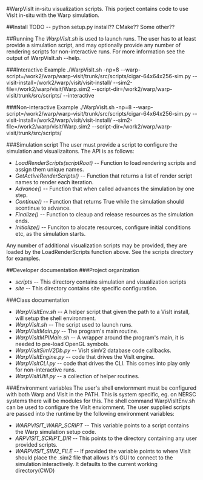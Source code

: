 #WarpVisIt in-situ visualization scripts.
This porject contains code to use VisIt in-situ with the Warp simulation.

##Install
TODO -- python setup.py install?? CMake?? Some other??

##Running
The *WarpVisIt.sh* is used to launch runs. The user has to at least provide a simulation script, and may optionally provide any number of rendering scripts for non-interactive runs. For more information see the output of WarpVisIt.sh --help.

###Interactive Example
./WarpVisIt.sh -np=8  --warp-script=/work2/warp/warp-visit/trunk/src/scripts/cigar-64x64x256-sim.py --visit-install=/work2/warp/visit/visit-install/ --sim2-file=/work2/warp/visit/Warp.sim2 --script-dir=/work2/warp/warp-visit/trunk/src/scripts/ --interactive

###Non-interactive Example
./WarpVisIt.sh -np=8  --warp-script=/work2/warp/warp-visit/trunk/src/scripts/cigar-64x64x256-sim.py --visit-install=/work2/warp/visit/visit-install/ --sim2-file=/work2/warp/visit/Warp.sim2 --script-dir=/work2/warp/warp-visit/trunk/src/scripts/

###Simulation script
The user must provide a script to configure the simulation and visualizaitons. The API is as follows:

* *LoadRenderScripts(scriptRoot)* -- Function to load rendering scripts and assign them unique names.
* *GetActiveRenderScripts()* -- Function that returns a list of render script names to render each iteration.
* *Advance()* -- Function that when called advances the simulation by one step.
* *Continue()* -- Function that returns True while the simulation should scontinue to advance.
* *Finalize()* -- Function to cleaup and release resources as the simulation ends.
* *Initialize()* -- Funciton to alocate resources, configure initial conditions etc, as the simulation starts.

 Any number of additional visualization scripts may be provided, they are loaded by the LoadRenderScripts function above. See the scripts directory for examples.

##Developer documentation
###Project organization
* *scripts* -- This directory contains simulation and visualization scripts
* *site* -- This directory contains site specific configuration.

###Class documentation
* *WarpVisItEnv.sh* -- A helper script that given the path to a VisIt install, will setup the shell environment.
* *WarpVisIt.sh* -- The script used to launch runs.
* *WarpVisItMain.py* -- The program's main routine.
* *WarpVisItMPIMain.sh* -- A wrapper around the program's main, it is needed to pre-load OpenGL symbols.
* *WarpVisItSimV2Db.py* -- VisIt simV2 database code callbacks.
* *WarpVisItEngine.py* -- code that drives the VisIt engine.
* *WarpVisItCLI.py* -- code that drives the CLI. This comes into play only for non-interactive runs.
* *WarpVisItUtil.py* -- a collection of helper routines.

###Environment variables
The user's shell enviornment must be configured with both Warp and VisIt in the PATH. This is system specific, eg. on NERSC systems there will be modules for this. The shell command WarpVisItEnv.sh can be used to configure the VisIt enviornment.
The user supplied scripts are passed into the runtime by the following environment variables:

* *WARPVISIT_WARP_SCRIPT* -- This variable points to a script contains the Warp simulation setup code.
* *ARPVISIT_SCRIPT_DIR* -- This points to the directory containing any user provided scripts.
* *WARPVISIT_SIM2_FILE* -- If provided the variable points to where VisIt should place the .sim2 file that allows it's GUI to connect to the simulation interactively. It defaults to the current working directory(CWD)
